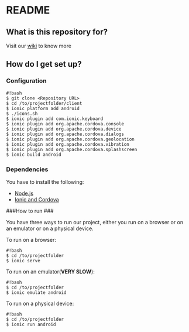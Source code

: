 # README #

## What is this repository for? ##
Visit our [wiki](https://bitbucket.org/jloureiro/ldso-grupo-3/wiki/Home) to know more


## How do I get set up? ##

### Configuration ###

```
#!bash
$ git clone <Repository URL>
$ cd /to/projectfolder/client
$ ionic platform add android
$ ./icons.sh
$ ionic plugin add com.ionic.keyboard
$ ionic plugin add org.apache.cordova.console
$ ionic plugin add org.apache.cordova.device
$ ionic plugin add org.apache.cordova.dialogs
$ ionic plugin add org.apache.cordova.geolocation
$ ionic plugin add org.apache.cordova.vibration
$ ionic plugin add org.apache.cordova.splashscreen
$ ionic build android
```

### Dependencies ###
You have to install the following:

* [Node.js](http://nodejs.org/)
* [Ionic and Cordova](http://ionicframework.com/getting-started/)

###How to run ###

You have three ways to run our project, either you run on a browser or on an emulator or on a physical device.

To run on a browser:
```
#!bash
$ cd /to/projectfolder
$ ionic serve
```

To run on an emulator(**VERY SLOW**):
```
#!bash
$ cd /to/projectfolder
$ ionic emulate android
```

To run on a physical device:
```
#!bash
$ cd /to/projectfolder
$ ionic run android
```
